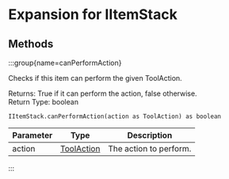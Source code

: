 # Expansion for IItemStack

## Methods

:::group{name=canPerformAction}

Checks if this item can perform the given ToolAction.

Returns: True if it can perform the action, false otherwise.  
Return Type: boolean

```zenscript
IItemStack.canPerformAction(action as ToolAction) as boolean
```

| Parameter |                    Type                     |      Description       |
|-----------|---------------------------------------------|------------------------|
| action    | [ToolAction](/neoforge/api/tool/ToolAction) | The action to perform. |


:::


